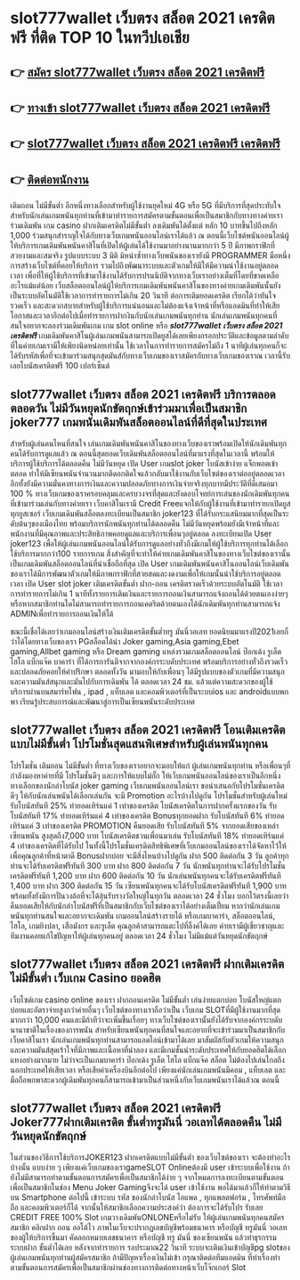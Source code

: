 # slot777wallet เว็บตรง สล็อต 2021 เครดิตฟรี  ที่ติด TOP 10 ในทวีปเอเชีย

## 👉 [สมัคร slot777wallet เว็บตรง สล็อต 2021 เครดิตฟรี](https://slot777wallet.com/)
## 👉 [ทางเข้า slot777wallet เว็บตรง สล็อต 2021 เครดิตฟรี](https://slot777wallet.com/)
## 👉 [slot777wallet เว็บตรง สล็อต 2021 เครดิตฟรี เครดิตฟรี](https://slot777wallet.com/)
## 👉 [ติดต่อพนักงาน](https://slot777wallet.com/)


เติมถอน ไม่มีขั้นต่ำ  อีกหนึ่งทางเลือกสำหรับผู้ใช้งานยุคใหม่ 4G หรือ 5G ที่มีบริการที่สุดประทับใจสำหรับนักเล่นเกมพนันทุกท่านที่เข้ามาทำรายการสมัครตามขั้นตอนเพื่อเป็นสมาชิกกับทางทางค่ายเราร่วมเดิมพัน เกม casino  ฝากเติมเครดิตไม่มีขั้นต่ำ ลงเดิมพันได้ตั้งแต่ หลัก 10 บาทขึ้นไปถึงหลัก 1,000 ร่วมสนุกสำราญใจได้กับทางเว็บเกมพนันออนไลน์เราได้แล้ว ณ ตอนนี้เว็บไซต์พนันออนไลน์ผู้ให้บริการเกมเดิมพันพนันคาสิโนที่เปิดให้ผู้เล่นได้ใช้งานมาอย่างนานมากกว่า 5 ปี มีภาพกราฟิกที่สวยงามและสมจริง รูปแบบระบบ 3 มิติ
มิหนำซ้ำทางเว็บพนันของเรายังมี  PROGRAMMER มือหนึ่งการสร้างเว็บไซต์ที่คอยให้บริการ  รวมไปถึงพัฒนาระบบและตัวเกมให้มีให้มีความน่าใช้งานอยู่ตลอดเวลา เพื่อที่ให้ผู้ใช้บริการที่เข้ามาใช้งานได้รับการปรนนิบัติจากทางเว็บเราอย่างเต็มที่โดยที่ขาดเหลืออะไรแม้แต่น้อย เว็บสล็อตออนไลน์ผู้ให้บริการเกมเดิมพันพนันคาสิโนของทางค่ายเกมเดิมพันนั้นยังเป็นระบบอัตโนมัติใช้เวลาการทำรายการไม่เกิน 20 วินาที ต่อการเติมยอดเครดิต เรียกได้ว่าทันใจรวดเร็ว และสะดวกสบายสำหรับผู้ใช้บริการแน่นอนและไม่ต้องแจ้งเจ้าหน้าที่หรือแอดมินที่ทำให้เสียโอกาสและเวลาอีกต่อไปเมื่อทำรายการฝากงินกับนักเล่นเกมพนันทุกท่าน
นักเล่นเกมพนันทุกคนที่สนใจอยากจะลองร่วมเดิมพันเกม เกม slot online หรือ ***slot777wallet เว็บตรง สล็อต 2021 เครดิตฟรี*** เกมเดิมพันคาสิโนผู้เล่นเกมพนันสามารถเปิดยูสได้เลยเพียงกรอกประวัติและข้อมูลตามลำดับที่ในค่ายเกมเรามีให้เพียงนิดหน่อยเท่านั้น ใช้เวลาในการทำรายการสมัครไม่ถึง 1 นาทีผู้เล่นทุกคนก็จะได้รับรหัสเพื่อที่จะเข้ามาร่วมสนุกสุดมันส์กับทางเว็บเกมของเราสมัครกับทางเว็บเกมของเราณ เวลานี้รับเลยโบนัสเครดิตฟรี 100 เปอร์เซ็นต์

## slot777wallet เว็บตรง สล็อต 2021 เครดิตฟรี บริการตลอด ตลอดวัน ไม่มีวันหยุดนักขัตฤกษ์เข้าร่วมมาเพื่อเป็นสมาชิก joker777 เกมพนันเดิมพันสล็อตออนไลน์ที่ดีที่สุดในประเทศ

สำหรับผู้เล่นคนไหนที่สนใจ เล่นเกมเดิมพันพนันคาสิโนของทางเว็บของเราพร้อมเปิดให้นักเดิมพันทุกคนได้รับการดูแลแล้ว ณ ตอนนี้สุดยอดเว็บเดิมพันสล็อตออนไลน์ที่มาแรงที่สุดในเวลานี้ พร้อมให้บริการผู้ใช้บริการได้ตลอดคืน ไม่มีวันหยุด เปิด User เกมslot joker โบนัสเข้าง่าย แจ็กพอตเข้าตลอด ทำให้มีเซียนพนันจำนวนมากติดอกติดใจแล้วกลับมาใช้งานกับเว็บไซต์ของเราต่ออยู่ตลอดเวลา อีกทั้งยังมีความมั่นคงทางการเงินและความปลอดภัยทางการเงินจ่ายจริงทุกบาทมีประวัติที่ดีเสมอมา 100 % ทางเว็บเกมของเราครอบคลุมและครบวงจรที่สุดและยังตอบโจทย์การเล่นของนักเดิมพันทุกคนที่เข้ามาร่วมเล่นกับทางค่ายเรา
เว็บคาสิโนเรามี Credit Freeแจกให้กับผู้ใช้งานที่เข้ามาทำรายกเปิดยูสทุกยูสเซอร์ เว็บเกมเดิมพันสล็อตลงทะเบียนเป็นสมาชิก joker123 ที่ได้รับกระแสนิยมมากที่สุดเป็นระดับต้นๆของเมืองไทย พร้อมบริการนักพนันทุกท่านได้ตลอดคืน ไม่มีวันหยุดพร้อมยังมีเจ้าหน้าที่และพนักงานที่มีคุณภาพและประสิทธิภาพคอยดูแลและบริการเพื่อนๆอยู่ตลอด ลงทะเบียนเปิด User joker123 เพื่อให้ผู้เล่นเกมพนันออนไลน์ได้รับการดูแลอย่างทั่วถึงมีเกมให้ผู้ใช้บริการทุกท่านได้เลือกใช้บริการมากกว่า100 รายการเกม
สิ่งสำคัญที่จะทำให้ค่ายเกมเดิมพันคาสิโนของทางเว็บไซต์ของเรานั้นเป็นเกมเดิมพันสล็อตออนไลน์ที่น่าเชื่อถือที่สุด เปิด User  เกมเดิมพันพนันคาสิโนออนไลน์เว็บเดิมพันของเราได้มีการพัฒนาตัวเกมให้มีภาพกราฟิกที่สวยสดและงดงามเพื่อให้เกมนั้นน่าใช้บริการอยู่ตลอดเวลา เปิด User slot joker เติมเครดิตขั้นต่ำ ฝาก-ถอน เครดิตรวดเร็วด้วยระบบอัตโนมัติ ใช้เวลาการทำรายการไม่เกิน 1 นาทีทั้งรายการเติมเงินและรายการถอนเงินสามารถแจ้งถอนได้ด้วยตนเองง่ายๆ หรือหากสมาชิกท่านใดไม่สามารถทำรายการถอนเคดริตด้วยตนเองได้นักเดิมพันทุกท่านสามารถแจ้ง ADMINเพื่อทำรายการถอนเงินให้ได้

ขณะนี้เชื่อได้เลยว่าเกมออนไลน์สร้างเงินเติมเครดิตขั้นต่ำทรู มันนี่วอเลท ยอดนิยมมาแรงปี2021เลยก็ว่าได้โดยทางเว็บของเรา PGสล็อตได้นำ  Joker gaming,Asia gaming,Ebet gaming,Allbet gaming หรือ Dream gaming แหล่งรวมเกมสล็อตออนไลน์ ป๊อกเด้ง รูเล็ต ไฮโล แบ็กแจ๊ค บาคาร่า ที่ได้การการันตีจากจากองค์กรระบดับประเทศ พร้อมบริการอย่างทั่วถึงรวดเร็วและปลอดภัยคอยให้คำปรึกษา ตลอดทั้งวัน มามอบให้กับเพื่อนๆ ได้มีรูปแบบของตัวเกมที่มีความสนุกและความมันส์สนุกและมันไปกับการเดิมพัน ได้ ตลอดเวลา 24 ชม. แล้วแต่ความสะดวกของผู้ใช้บริการผ่านบนสมาร์ทโฟน , ipad , แท็บเลต และคอมพิวเตอร์ที่เป็นระบบios และ androidแบบพกพา เรียนรู้ประสบการณ์และพัฒนาสู่การเป็นเซียนพนันระดับประเทศ

## slot777wallet เว็บตรง สล็อต 2021 เครดิตฟรี โอนเติมเครดิต แบบไม่มีขั้นต่ำ โปรโมชั่นสุดแสนพิเศษสำหรับผู้เล่นพนันทุกคน

โปรโมชั่น เติมถอน ไม่มีขั้นต่ำ ที่ทางเว็บของเราอยากจะมอบให้แก่  ผู้เล่นเกมพนันทุกท่าน หรือเพื่อนๆที่กำลังมองหาค่ายที่มี โปรโมชั่นดีๆ และการให้แบบไม่กั๊ก ให้เว็บเกมพนันออนไลน์ของเราเป็นอีกหนึ่งทางเลือกของนักล่าโบนัส joker gaming เว็บเกมพนันออนไลน์เรา ขอนำเสนอกับโปรโมชั่นเครดิตดีๆ ให้กับนักเล่นพนันได้เลือกเล่นกัน จะมี Promotion อะไรบ้างไปดูกัน
โปรโมชั่นสำหรับผู้เล่นใหม่ รับโบนัสทันที 25% ทำยอดเทิร์นแค่ 1 เท่าของเครดิต
โบนัสเครดิตในการฝากครั้งแรกของวัน รับโบนัสทันที 17% ทำยอดเทิร์นแค่ 4 เท่าของเครดิต
Bonusทุกยอดฝาก รับโบนัสทันที 6% ทำยอดเทิร์นแค่ 3 เท่าของเครดิต
 PROMOTION คืนยอดเสีย รับโบนัสทันที 5% จากยอดเสียของเหล่าเซียนพนัน สูงสุดถึง7,000 บาท
โบนัสเครดิตชวนเพื่อนมาเล่น รับโบนัสทันที 18% ทำยอดเทิร์นแค่ 4 เท่าของเครดิตที่ได้รับไป
ในทั้งนี้โปรโมชั่นเครดิตสิทธิพิเศษที่เว็บเกมออนไลน์ของเราได้จัดหาไว้ให้เพื่อคุณลูกค้าที่หน้าตาดี Bonusฝากบ่อย จะมีสิ่งไหนบ้างไปดูกัน
ฝาก 500 ติดต่อกัน 3 วัน ลูกค้าทุกท่านจะได้รับเครดิตฟรีทันที 300 บาท
ฝาก 800 ติดต่อกัน 7 วัน นักพนันทุกท่านจะได้รับโปรโมชั่นเครดิตฟรีทันที 1,200 บาท
ฝาก 600 ติดต่อกัน 10 วัน นักเล่นพนันทุกคนจะได้รับเครดิตฟรีทันที 1,400 บาท
ฝาก 300 ติดต่อกัน 15 วัน เซียนพนันทุกคนจะได้รับโบนัสเครดิตฟรีทันที 1,900 บาท
พร้อมทั้งยังมีการปั่นวงล้อที่จะได้ลุ้นรับรางวัลใหญ่ในทุกวัน ตลอดเวลา 24 ชั่วโมง บอกไว้ตรงนี้เลยว่าคืนยอดเสียให้กับนักล่าโบนัสฟรีที่เป็นสมาชิกกับเว็บไซต์ของเราได้อย่างเต็มเปี่ยม หากว่านักเล่นเกมพนันทุกท่านสนใจและอยากจะเดิมพัน เกมออนไลน์สร้างรายได้ หรือเกมบาคาร่า, สล็อตออนไลน์, ไฮโล, เกมยิงปลา, เสือมังกร และรูเล็ต คุณลูกค้าสามารถแตะไปที่ลิ้งค์ได้เลย ค่ายเรามีผู้เชี่ยวชาญและทีมงานคอยแก้ไขปัญหาให้ผู้เล่นทุกคนอยู่ ตลอดเวลา 24 ชั่วโมง ไม่มีแม้แต่วันหยุดนักขัตฤกษ์

## slot777wallet เว็บตรง สล็อต 2021 เครดิตฟรี ฝากเติมเครดิต ไม่มีขั้นต่ำ  เว็บเกม Casino ยอดฮิต

เว็บไซต์เกม casino online ของเรา ฝากถอนเครดิต ไม่มีขั้นต่ำ เล่นง่ายแตกบ่อย โบนัสใหญ่แตกบ่อยและอัตราจ่ายสูงกว่าค่ายอื่นๆ เว็บไซต์ของทางเราถือว่าเป็น เว็บเกม SLOTที่มีผู้ใช้งานมากที่สุดมากกว่า 10,000 คนและมีถ้าทีว่าจะเพิ่มขึ้นเรื่อยๆ ทางเว็บไซต์ของเรานั้นยังได้รับจากองค์กรระบดับนานาชาติในเรื่องของการพนัน สำหรับเซียนพนันทุกคนที่สนใจและอยากที่จะเข้าร่วมมาเป็นสมาชิกกับเว็บคาสิโนเรา นักเล่นเกมพนันทุกท่านสามารถแอดไลน์เข้ามาได้เลย
	มาสัมผัสกับตัวเกมให้ความสนุกและความมันส์สุดเร้าใจที่มีภาพและเนื้อหาที่น่าลอง และมีเกมชั้นนำระดับประเทศให้กับยอดฮิตได้เลือกแทงอย่างมากมาย  ไม่ว่าจะเป็นเกมบาคาร่า ป๊อกเด้ง รูเล็ต ไฮโล แบ็กแจ๊ค สล็อต ไม่ต้องไปเล่นไกลถึงนอกประเทศให้เสียเวลา หรือเสียค่าเครื่องบินอีกต่อไป เพียงแค่นักเล่นเกมพนันมีคอม , แท็บเลต และมือถือพกพาสะดวกผู้เดิมพันทุกคนก็สามารถเข้ามาเป็นส่วนหนึ่งกับเว็บเกมพนันเราได้แล้วณ ตอนนี้

## slot777wallet เว็บตรง สล็อต 2021 เครดิตฟรี Joker777ฝากเติมเครดิต ขั้นต่ำทรูมันนี่ วอเลทได้ตลอดคืน ไม่มีวันหยุดนักขัตฤกษ์

ในส่วนของวิธีการใช้บริการJOKER123 ฝากเครดิตแบบไม่มีขั้นต่ำ ของเว็บไซต์ของเรา จะต้องทำอะไรบ้างนั้น แบบง่าย ๆ เพียงแค่เว็บเกมของเราgameSLOT Onlineต้องมี user เข้าระบบเพื่อใช้งาน ถ้ายังไม่มีสามารถทำตามขั้นตอนการสมัครเพื่อเป็นสมาชิกได้ง่าย ๆ จากโหมดการลงทะเบียนตามขั้นตอนเพื่อเป็นสมาชิกในช่อง Menu Joker Gamingจึงจะได้ user เข้าใช้งาน พอได้มาแล้วก็ให้ทำตามวิธีบน Smartphone  ต่อไปนี้
เข้าระบบ รหัส  ของนักล่าโบนัส ไอแพด , ทุกแพลตฟอร์ม , โทรศัพท์มือถือ และคอมพิวเตอร์ก็ได้
จากนั้นให้สมาชิกเลือกความประสงค์ว่า ต้องการจะได้รับโปร รับเลย CREDIT FREE 100% Slot เกมวางเดิมพันONLONEหรือไม่รับ
ให้ผู้เล่นเกมพนันทุกคนสมัครสมาชิก คลิกฝาก ถอน ออโต้ไว ภาพในเว็บจะปรากฏเลขบัญชีพร้อมธนาคาร หรือบัญชี ทรูมันนี่ วอเลท ของผู้ให้บริการขึ้นมา
คัดลอกหมายเลขธนาคาร หรือบัญชี  ทรู มันนี่ ของเซียนพนัน แล้วทำธุรกรรมระบบฝาก ขั้นต่ำได้เลย
หลังจากทำรายการ รอประมาณ22 วินาที ระบบจะเติมเงินเข้าบัญชีpg slotของผู้เล่นเกมพนันทุกท่านผู้สมัครสมาชิก
ถ้ามีปัญหาเรื่องเงินไม่เข้า กรุณาติดต่อทีมแอดมิน ที่ทำเรื่องทำตามขั้นตอนการสมัครเพื่อเป็นสมาชิกผ่านช่องทางการติดต่อทางหน้าเว็บโจ๊กเกอร์ Slot


